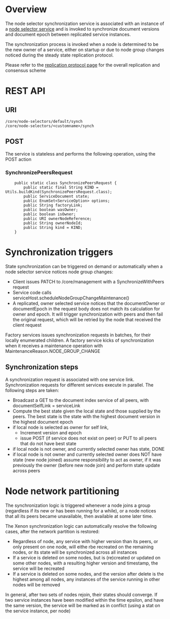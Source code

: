 # Overview
The node selector synchronization service is associated with an instance of a [node selector service](./nodeSelectorService) and is invoked to synchronize document versions and document epoch between replicated service instances.

The synchronization process is invoked when a node is determined to be the new owner of a service, either on startup or due to node group changes noticed during the steady state replication protocol.

Please refer to the [replication protocol page](./leaderElectionAndReplicationDesignPage) for the overall replication and consensus scheme

# REST API

## URI
```
/core/node-selectors/default/synch
/core/node-selectors/<customname>/synch
```

## POST
The service is stateless and performs the following operation, using the POST action

### SynchronizePeersRequest

```
    public static class SynchronizePeersRequest {
        public static final String KIND = Utils.buildKind(SynchronizePeersRequest.class);
        public ServiceDocument state;
        public EnumSet<ServiceOption> options;
        public String factoryLink;
        public boolean wasOwner;
        public boolean isOwner;
        public URI ownerNodeReference;
        public String ownerNodeId;
        public String kind = KIND;
    }
```

# Synchronization triggers

State synchronization can be triggered on demand or automatically when a node selector service notices node group changes:

* Client issues PATCH to /core/management with a SynchronizeWithPeers request
* Service code calls serviceHost.scheduleNodeGroupChangeMaintenance()
* A replicated, owner selected service notices that the documentOwner or documentEpoch in the request body does not match its calculation for owner and epoch. It will trigger synchronization with peers and then fail the original request, which will be retried by the node that received the client request

Factory services issues synchronization requests in batches, for their locally enumerated children. A factory service kicks of synchronization when it receives a maintenance operation with MaintenanceReason.NODE_GROUP_CHANGE

## Synchronization steps

A synchronization request is associated with one service link. Synchronization requests for different services execute in parallel. The following steps are taken:

* Broadcast a GET to the document index service of all peers, with documentSelfLink = serviceLink
* Compute the best state given the local state and those supplied by the peers. The best state is the state with the highest document version in the highest document epoch
* if local node is selected as owner for self link, 
  * Increment version and epoch
  * issue POST (if service does not exist on peer) or PUT to all peers that do not have best state
* if local node is not owner, and currently selected owner has state, DONE
* if local node is not owner and currently selected owner does NOT have state (new node joined) assume responsibility to act as owner, if it was previously the owner (before new node join) and perform state update across peers

# Node network partitioning

The synchronization logic is triggered whenever a node joins a group (regardless if its new or has been running for a while), or a node notices that all its peers became unavailable, then available at some later time.

The Xenon synchronization logic can automatically resolve the following cases, after the network partition is restored:

 * Regardless of node, any service with higher version than its peers, or only present on one node, will eithe rbe recreated on the remaining nodes, or its state will be synchronized across all instances
 * If a service is deleted on some nodes, but is (re)created or updated on some other nodes, with a resulting higher version and timestamp, the service will be recreated
 * If a service is deleted on some nodes, and the version after delete is the highest among all nodes, any instances of the service running in other nodes will be removed

In general, after two sets of nodes rejoin, their states should converge. If two service instances have been modified within the time epsilon, and have the same version, the service will be marked as in conflict (using a stat on the service instance, per node)



